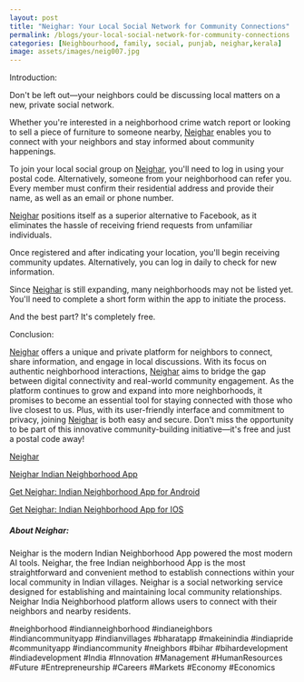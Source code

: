 ```yaml
---
layout: post
title: "Neighar: Your Local Social Network for Community Connections"
permalink: /blogs/your-local-social-network-for-community-connections
categories: [Neighbourhood, family, social, punjab, neighar,kerala]
image: assets/images/neig007.jpg
---
```



Introduction:

Don't be left out—your neighbors could be discussing local matters on a new, private social network.

Whether you're interested in a neighborhood crime watch report or looking to sell a piece of furniture to someone nearby, [Neighar](https://neighar.com/download) enables you to connect with your neighbors and stay informed about community happenings.

To join your local social group on [Neighar](https://neighar.com/download), you'll need to log in using your postal code. Alternatively, someone from your neighborhood can refer you. Every member must confirm their residential address and provide their name, as well as an email or phone number.

[Neighar](https://neighar.com/download) positions itself as a superior alternative to Facebook, as it eliminates the hassle of receiving friend requests from unfamiliar individuals.

Once registered and after indicating your location, you'll begin receiving community updates. Alternatively, you can log in daily to check for new information.

Since [Neighar](https://neighar.com/download) is still expanding, many neighborhoods may not be listed yet. You'll need to complete a short form within the app to initiate the process.

And the best part? It's completely free.

Conclusion:

[Neighar](https://neighar.com/download) offers a unique and private platform for neighbors to connect, share information, and engage in local discussions. With its focus on authentic neighborhood interactions, [Neighar](https://neighar.com/download) aims to bridge the gap between digital connectivity and real-world community engagement. As the platform continues to grow and expand into more neighborhoods, it promises to become an essential tool for staying connected with those who live closest to us. Plus, with its user-friendly interface and commitment to privacy, joining [Neighar](https://neighar.com/download) is both easy and secure. Don't miss the opportunity to be part of this innovative community-building initiative—it's free and just a postal code away!

[Neighar](https://www.neighar.com)

[Neighar Indian Neighborhood App](https://neighar.com/download)

[Get Neighar: Indian Neighborhood App for Android](https://play.google.com/store/apps/details?id=com.neighar.app)

[Get Neighar: Indian Neighborhood App for IOS](https://apps.apple.com/us/app/neighar-india-neighborhood-app/id6471035218)

##### About Neighar:

Neighar is the modern Indian Neighborhood App powered the most modern AI tools. Neighar, the free Indian neighborhood App is the most straightforward and convenient method to establish connections within your local community in Indian villages. Neighar is a social networking service designed for establishing and maintaining local community relationships. Neighar India Neighborhood platform allows users to connect with their neighbors and nearby residents.

#neighborhood #indianneighborhood #indianeighbors #indiancommunityapp #indianvillages #bharatapp #makeinindia #indiapride #communityapp #indiancommunity #neighbors #bihar #bihardevelopment #indiadevelopment #India #Innovation #Management #HumanResources #Future #Entrepreneurship #Careers #Markets #Economy #Economics